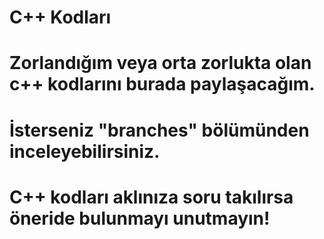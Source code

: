 # C++ Kodları
# Zorlandığım veya orta zorlukta olan c++ kodlarını burada paylaşacağım.
# İsterseniz "branches" bölümünden inceleyebilirsiniz.
# C++ kodları aklınıza soru takılırsa öneride bulunmayı unutmayın!
